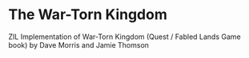 # The War-Torn Kingdom

ZIL Implementation of War-Torn Kingdom (Quest / Fabled Lands Game book) by Dave Morris and Jamie Thomson
